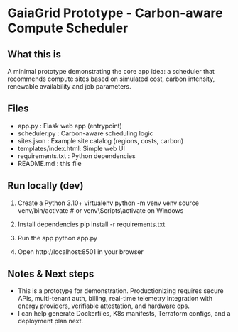 GaiaGrid Prototype - Carbon-aware Compute Scheduler
==================================================

What this is
------------
A minimal prototype demonstrating the core app idea: a scheduler that recommends compute sites
based on simulated cost, carbon intensity, renewable availability and job parameters.

Files
-----
- app.py              : Flask web app (entrypoint)
- scheduler.py        : Carbon-aware scheduling logic
- sites.json          : Example site catalog (regions, costs, carbon)
- templates/index.html: Simple web UI
- requirements.txt    : Python dependencies
- README.md           : this file

Run locally (dev)
-----------------
1. Create a Python 3.10+ virtualenv
   python -m venv venv
   source venv/bin/activate   # or venv\\Scripts\\activate on Windows

2. Install dependencies
   pip install -r requirements.txt

3. Run the app
   python app.py

4. Open http://localhost:8501 in your browser

Notes & Next steps
------------------
- This is a prototype for demonstration. Productionizing requires secure APIs, multi-tenant auth,
  billing, real-time telemetry integration with energy providers, verifiable attestation, and hardware ops.
- I can help generate Dockerfiles, K8s manifests, Terraform configs, and a deployment plan next.